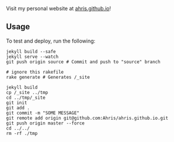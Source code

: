 Visit my personal website at [ahris.github.io](ahris.github.io)!

## Usage

To test and deploy, run the following:

```
jekyll build --safe
jekyll serve --watch
git push origin source # Commit and push to "source" branch

# ignore this rakefile
rake generate # Generates /_site

jekyll build
cp /_site ../tmp
cd ../tmp/_site
git init
git add .
git commit -m "SOME MESSAGE"
git remote add origin git@github.com:Ahris/ahris.github.io.git
git push origin master --force
cd ../../
rm -rf ./tmp
```
